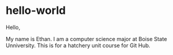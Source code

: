 # hello-world

Hello,

My name is Ethan. I am a computer science major at Boise State Unniversity. This is for a hatchery unit course for Git Hub.

